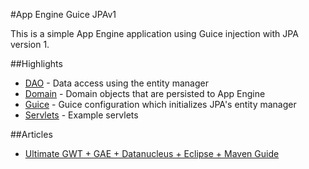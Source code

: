 #App Engine Guice JPAv1

This is a simple App Engine application using Guice injection with JPA version 1. 

##Highlights
* [DAO](https://github.com/branflake2267/GoneVertical-Utils/tree/master/archetypes/appengine-guice-jpa1/src/main/java/org/gonevertical/server/dao) - Data access using the entity manager
* [Domain](https://github.com/branflake2267/GoneVertical-Utils/tree/master/archetypes/appengine-guice-jpa1/src/main/java/org/gonevertical/server/domain) - Domain objects that are persisted to App Engine
* [Guice](https://github.com/branflake2267/GoneVertical-Utils/tree/master/archetypes/appengine-guice-jpa1/src/main/java/org/gonevertical/server/guice) - Guice configuration which initializes JPA's entity manager
* [Servlets](https://github.com/branflake2267/GoneVertical-Utils/tree/master/archetypes/appengine-guice-jpa1/src/main/java/org/gonevertical/server/servlets) - Example servlets

##Articles
* [Ultimate GWT + GAE + Datanucleus + Eclipse + Maven Guide](http://bpossolo.blogspot.com/2013/01/the-ultimate-guide-to-gwt-gae-maven.html)
